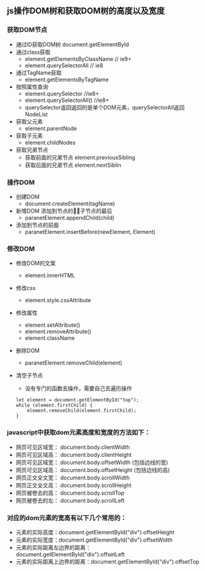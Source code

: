 ## js操作DOM树和获取DOM树的高度以及宽度
### 获取DOM节点
* 通过ID获取DOM树 document.getElementById
* 通过class获取
	* element.getElementsByClassName // ie9+ 
	* element.querySelectorAll // ie8 
* 通过TagName获取	
	* element.getElementsByTagName
* 按照属性查询
	* element.querySelector //ie8+ 
	* element.querySelectorAll() //ie8+ 
	* querySelector返回返回的是单个DOM元素，querySelectorAll返回NodeList
* 获取父元素
	* element.parentNode
* 获取子元素
	* element.childNodes
* 获取兄弟节点
	* 获取前面的兄弟节点 element.previousSibling
	* 获取后面的兄弟节点 element.nextSiblin

### 操作DOM
* 创建DOM 
	* document.createElement(tagName)
* 新增DOM 添加到节点的子节点的最后 
	* paranetElement.appendChild(child)
* 添加到节点的前面 
	* paranetElement.insertBefore(newElement, Element)

### 修改DOM
* 修改DOM的文案 
	* element.innerHTML
* 修改css
	* element.style.cssAttribute
* 修改属性
	* element.setAttribute() 
	* element.removeAttribute() 
	* element.className
* 删除DOM
	* paranetElement.removeChild(element)
* 清空子节点
	* 没有专门的函数去操作，需要自己去遍历操作
	
	```
	let element = document.getElementById("top");
	while (element.firstChild) {
	    element.removeChild(element.firstChild);
	}
	```
### javascript中获取dom元素高度和宽度的方法如下：
* 网页可见区域宽： document.body.clientWidth
* 网页可见区域高： document.body.clientHeight
* 网页可见区域宽： document.body.offsetWidth (包括边线的宽)
* 网页可见区域高： document.body.offsetHeight (包括边线的高)
* 网页正文全文宽： document.body.scrollWidth
* 网页正文全文高： document.body.scrollHeight
* 网页被卷去的高： document.body.scrollTop
* 网页被卷去的左： document.body.scrollLeft

### 对应的dom元素的宽高有以下几个常用的：
* 元素的实际高度：document.getElementById("div").offsetHeight
* 元素的实际宽度：document.getElementById("div").offsetWidth
* 元素的实际距离左边界的距离：document.getElementById("div").offsetLeft
* 元素的实际距离上边界的距离：document.getElementById("div").offsetTop